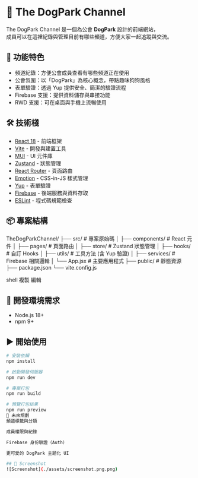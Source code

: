 # 🐶 The DogPark Channel

The DogPark Channel 是一個為公會 **DogPark** 設計的前端網站，  
成員可以在這裡紀錄與管理目前有哪些頻道，方便大家一起追蹤與交流。  

## 🚀 功能特色
- 頻道紀錄：方便公會成員查看有哪些頻道正在使用  
- 公會氛圍：以「DogPark」為核心概念，帶點趣味狗狗風格  
- 表單驗證：透過 Yup 提供安全、簡潔的驗證流程  
- Firebase 支援：提供資料儲存與串接功能  
- RWD 支援：可在桌面與手機上流暢使用  

## 🛠 技術棧
- [React 18](https://react.dev/) - 前端框架  
- [Vite](https://vitejs.dev/) - 開發與建置工具  
- [MUI](https://mui.com/) - UI 元件庫  
- [Zustand](https://zustand-demo.pmnd.rs/) - 狀態管理  
- [React Router](https://reactrouter.com/) - 頁面路由  
- [Emotion](https://emotion.sh/docs/introduction) - CSS-in-JS 樣式管理  
- [Yup](https://github.com/jquense/yup) - 表單驗證  
- [Firebase](https://firebase.google.com/) - 後端服務與資料存取  
- [ESLint](https://eslint.org/) - 程式碼規範檢查  

## 📦 專案結構
TheDogParkChannel/
├── src/ # 專案原始碼
│ ├── components/ # React 元件
│ ├── pages/ # 頁面路由
│ ├── store/ # Zustand 狀態管理
│ ├── hooks/ # 自訂 Hooks
│ ├── utils/ # 工具方法 (含 Yup 驗證)
│ ├── services/ # Firebase 相關邏輯
│ └── App.jsx # 主要應用程式
├── public/ # 靜態資源
├── package.json
└── vite.config.js

shell
複製
編輯

## 🔧 開發環境需求
- Node.js 18+  
- npm 9+  

## ▶️ 開始使用
```bash
# 安裝依賴
npm install

# 啟動開發伺服器
npm run dev

# 專案打包
npm run build

# 預覽打包結果
npm run preview
🐾 未來規劃
頻道標籤與分類

成員權限與紀錄

Firebase 身份驗證（Auth）

更可愛的 DogPark 主題化 UI

## 📸 Screenshot
![Screenshot](./assets/screenshot.png.png)
